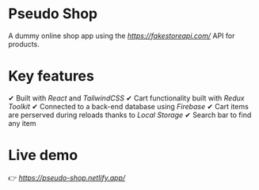 # Pseudo Shop

A dummy online shop app using the _https://fakestoreapi.com/_ API for products.

# Key features

✔ Built with _React_ and _TailwindCSS_
✔ Cart functionality built with _Redux Toolkit_
✔ Connected to a back-end database using _Firebase_
✔ Cart items are perserved during reloads thanks to _Local Storage_
✔ Search bar to find any item

# Live demo

👉 _https://pseudo-shop.netlify.app/_
